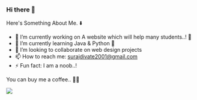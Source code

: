 ### Hi there 👋

Here's Something About Me. ⬇️

- 🔭 I’m currently working on A website which will help many students..! 🙏
- 🌱 I’m currently learning Java & Python 🐍
- 👯 I’m looking to collaborate on web design projects
- 📫 How to reach me: surajdivate2001@gmail.com
- ⚡ Fun fact: I am a noob..! 


You can buy me a coffee.. 🥺😊

<a href="https://www.buymeacoffee.com/SurajDivate"><img src="https://img.buymeacoffee.com/button-api/?text=Buy me a coffee&emoji=&slug=SurajDivate&button_colour=FFDD00&font_colour=000000&font_family=Cookie&outline_colour=000000&coffee_colour=ffffff"></a>
